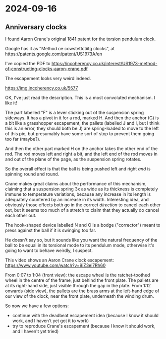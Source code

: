 # 2024-09-16

## Anniversary clocks

I found Aaron Crane's original 1841 patent for the torsion pendulum clock.

Google has it as "Method oe cowstettctiitg clocks", at https://patents.google.com/patent/US1973A/en

I've copied the PDF to https://incoherency.co.uk/interest/US1973-method-of-constructing-clocks-aaron-crane.pdf

The escapement looks very weird indeed.

https://img.incoherency.co.uk/5577

OK, I've just read the description. This is a most convoluted mechanism. I like it!

The part labelled "F" is a lever sticking out of the suspension spring sideways. It has a pivot in it for a rod, marked H. And then the anchor (G) is a bit like a grasshopper escapement, the pallets (labelled J and I, but I think this is an error, they should both be J) are spring-loaded to move to the left of this pic, but presumably have some sort of stop to prevent them going too far (maybe?).

And then the other part marked H on the anchor takes the other end of the rod. The rod moves left and right a bit, and the left end of the rod moves in and out of the plane of the page, as the suspension spring rotates.

So the overall effect is that the ball is being pushed left and right *and* is spinning round and round.

Crane makes great claims about the performance of this mechanism, claiming that a suspension spring 3x as wide as its thickness is completely immune to temperature variations, because any increase in its length is adequately countered by an increase in its width. Interesting idea, and obviously those effects both go in the correct *direction* to cancel each other out, but it seems too much of a stretch to claim that they actually do cancel each other out.

The hook-shaped device labelled N and O is a bodge ("corrector") meant to press against the ball if it is swinging too far.

He doesn't say so, but it sounds like you want the natural frequency of the ball to be equal in its torsional mode to its pendulum mode, otherwise it's going to want to behave weirdly, I suspect.

This video shows an Aaron Crane clock escapement: https://www.youtube.com/watch?v=9iZ3ei7Rh60

From 0:07 to 1:04 (front view): the escape wheel is the ratchet-toothed wheel in the centre of the frame, just behind the front plate. The pallets are at its right-hand side, just visible through the gap in the plate. From 1:12 onwards (side view), the pallets are the brass arms at the left-hand edge of our view of the clock, near the front plate, underneath the winding drum.

So now we have a few options:

 * continue with the deadbeat escapement idea (because I know it should work, and I haven't yet got it to work)
 * try to reproduce Crane's escapement (because I know it should work, and I haven't yet tried)
